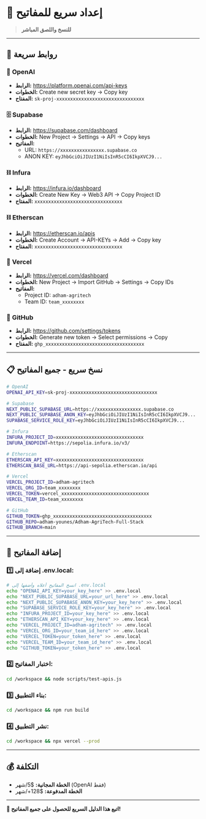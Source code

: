 # 🚀 إعداد سريع للمفاتيح

> **للنسخ واللصق المباشر**

---

## 🔗 **روابط سريعة**

### 🤖 **OpenAI**
- **الرابط:** https://platform.openai.com/api-keys
- **الخطوات:** Create new secret key → Copy key
- **المفتاح:** `sk-proj-xxxxxxxxxxxxxxxxxxxxxxxxxxxxxxxx`

### 🗄️ **Supabase**
- **الرابط:** https://supabase.com/dashboard
- **الخطوات:** New Project → Settings → API → Copy keys
- **المفاتيح:** 
  - URL: `https://xxxxxxxxxxxxxxxx.supabase.co`
  - ANON KEY: `eyJhbGciOiJIUzI1NiIsInR5cCI6IkpXVCJ9...`

### ⛓️ **Infura**
- **الرابط:** https://infura.io/dashboard
- **الخطوات:** Create New Key → Web3 API → Copy Project ID
- **المفتاح:** `xxxxxxxxxxxxxxxxxxxxxxxxxxxxxxxx`

### ⛓️ **Etherscan**
- **الرابط:** https://etherscan.io/apis
- **الخطوات:** Create Account → API-KEYs → Add → Copy key
- **المفتاح:** `xxxxxxxxxxxxxxxxxxxxxxxxxxxxxxxx`

### 🚀 **Vercel**
- **الرابط:** https://vercel.com/dashboard
- **الخطوات:** New Project → Import GitHub → Settings → Copy IDs
- **المفاتيح:**
  - Project ID: `adham-agritech`
  - Team ID: `team_xxxxxxxx`

### 🔐 **GitHub**
- **الرابط:** https://github.com/settings/tokens
- **الخطوات:** Generate new token → Select permissions → Copy
- **المفتاح:** `ghp_xxxxxxxxxxxxxxxxxxxxxxxxxxxxxxxxxxxx`

---

## 📋 **نسخ سريع - جميع المفاتيح**

```bash
# OpenAI
OPENAI_API_KEY=sk-proj-xxxxxxxxxxxxxxxxxxxxxxxxxxxxxxxx

# Supabase
NEXT_PUBLIC_SUPABASE_URL=https://xxxxxxxxxxxxxxxx.supabase.co
NEXT_PUBLIC_SUPABASE_ANON_KEY=eyJhbGciOiJIUzI1NiIsInR5cCI6IkpXVCJ9...
SUPABASE_SERVICE_ROLE_KEY=eyJhbGciOiJIUzI1NiIsInR5cCI6IkpXVCJ9...

# Infura
INFURA_PROJECT_ID=xxxxxxxxxxxxxxxxxxxxxxxxxxxxxxxx
INFURA_ENDPOINT=https://sepolia.infura.io/v3/

# Etherscan
ETHERSCAN_API_KEY=xxxxxxxxxxxxxxxxxxxxxxxxxxxxxxxx
ETHERSCAN_BASE_URL=https://api-sepolia.etherscan.io/api

# Vercel
VERCEL_PROJECT_ID=adham-agritech
VERCEL_ORG_ID=team_xxxxxxxx
VERCEL_TOKEN=vercel_xxxxxxxxxxxxxxxxxxxxxxxxxxxxxxxx
VERCEL_TEAM_ID=team_xxxxxxxx

# GitHub
GITHUB_TOKEN=ghp_xxxxxxxxxxxxxxxxxxxxxxxxxxxxxxxxxxxx
GITHUB_REPO=adham-younes/Adham-AgriTech-Full-Stack
GITHUB_BRANCH=main
```

---

## 🔧 **إضافة المفاتيح**

### 1️⃣ **إضافة إلى .env.local:**
```bash
# انسخ المفاتيح أعلاه وأضفها إلى .env.local
echo "OPENAI_API_KEY=your_key_here" >> .env.local
echo "NEXT_PUBLIC_SUPABASE_URL=your_url_here" >> .env.local
echo "NEXT_PUBLIC_SUPABASE_ANON_KEY=your_key_here" >> .env.local
echo "SUPABASE_SERVICE_ROLE_KEY=your_key_here" >> .env.local
echo "INFURA_PROJECT_ID=your_key_here" >> .env.local
echo "ETHERSCAN_API_KEY=your_key_here" >> .env.local
echo "VERCEL_PROJECT_ID=adham-agritech" >> .env.local
echo "VERCEL_ORG_ID=your_team_id_here" >> .env.local
echo "VERCEL_TOKEN=your_token_here" >> .env.local
echo "VERCEL_TEAM_ID=your_team_id_here" >> .env.local
echo "GITHUB_TOKEN=your_token_here" >> .env.local
```

### 2️⃣ **اختبار المفاتيح:**
```bash
cd /workspace && node scripts/test-apis.js
```

### 3️⃣ **بناء التطبيق:**
```bash
cd /workspace && npm run build
```

### 4️⃣ **نشر التطبيق:**
```bash
cd /workspace && npx vercel --prod
```

---

## 💰 **التكلفة**

- **الخطة المجانية:** $5/شهر (OpenAI فقط)
- **الخطة المدفوعة:** $128+/شهر

---

**🚀 اتبع هذا الدليل السريع للحصول على جميع المفاتيح!**